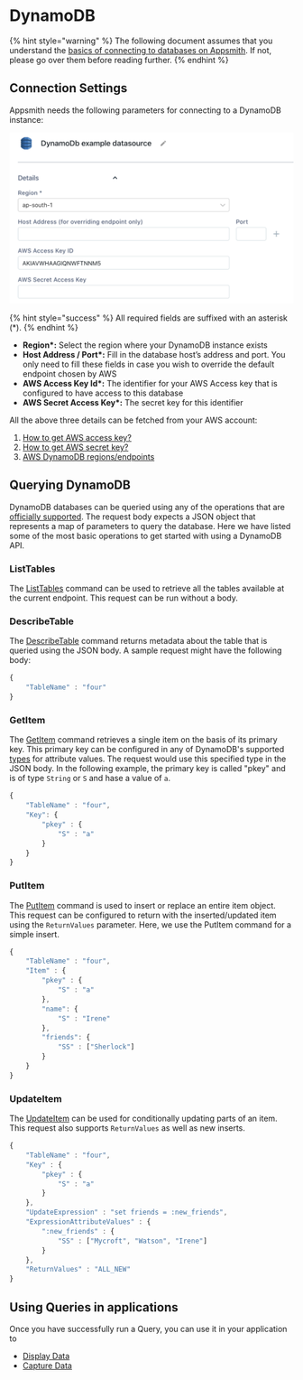 # DynamoDB

{% hint style="warning" %}
The following document assumes that you understand the [basics of connecting to databases on Appsmith](../../core-concepts/connecting-to-data-sources/connecting-to-databases.md#connecting-to-a-database). If not, please go over them before reading further.
{% endhint %}

## Connection Settings

Appsmith needs the following parameters for connecting to a DynamoDB instance:

![Click to expand](../../.gitbook/assets/dynamodb-datasource-form.png)

{% hint style="success" %}
All required fields are suffixed with an asterisk (\*).
{% endhint %}

* **Region\*:** Select the region where your DynamoDB instance exists
* **Host Address / Port\*:** Fill in the database host’s address and port. You only need to fill these fields in case you wish to override the default endpoint chosen by AWS
* **AWS Access Key Id\*:** The identifier for your AWS Access key that is configured to have access to this database
* **AWS Secret Access Key\*:** The secret key for this identifier

All the above three details can be fetched from your AWS account:

1. [How to get AWS access key?](https://aws.amazon.com/premiumsupport/knowledge-center/create-access-key/)
2. [How to get AWS secret key?](https://aws.amazon.com/blogs/security/wheres-my-secret-access-key/)
3. [AWS DynamoDB regions/endpoints](https://docs.aws.amazon.com/general/latest/gr/rande.html)

## Querying DynamoDB

DynamoDB databases can be queried using any of the operations that are [officially supported](https://docs.aws.amazon.com/amazondynamodb/latest/APIReference/API\_Operations\_Amazon\_DynamoDB.html). The request body expects a JSON object that represents a map of parameters to query the database. Here we have listed some of the most basic operations to get started with using a DynamoDB API.

### ListTables

The [ListTables](https://docs.aws.amazon.com/amazondynamodb/latest/APIReference/API\_ListTables.html) command can be used to retrieve all the tables available at the current endpoint. This request can be run without a body.

### DescribeTable

The [DescribeTable](https://docs.aws.amazon.com/amazondynamodb/latest/APIReference/API\_DescribeTable.html) command returns metadata about the table that is queried using the JSON body. A sample request might have the following body:

```javascript
{
    "TableName" : "four"
}
```

### GetItem

The [GetItem](https://docs.aws.amazon.com/amazondynamodb/latest/APIReference/API\_GetItem.html) command retrieves a single item on the basis of its primary key. This primary key can be configured in any of DynamoDB's supported [types](https://docs.aws.amazon.com/amazondynamodb/latest/APIReference/API\_AttributeValue.html) for attribute values. The request would use this specified type in the JSON body. In the following example, the primary key is called "pkey" and is of type `String` or `S` and hase a value of `a`.

```javascript
{
    "TableName" : "four",
    "Key": {
        "pkey" : {
            "S" : "a"
        }
    }
}
```

### PutItem

The [PutItem](https://docs.aws.amazon.com/amazondynamodb/latest/APIReference/API\_PutItem.html) command is used to insert or replace an entire item object. This request can be configured to return with the inserted/updated item using the `ReturnValues` parameter. Here, we use the PutItem command for a simple insert.

```javascript
{
    "TableName" : "four",
    "Item" : {
        "pkey" : {
            "S" : "a"
        },
        "name": {
            "S" : "Irene"
        },
        "friends": {
            "SS" : ["Sherlock"]
        }
    }
}
```

### UpdateItem

The [UpdateItem](https://docs.aws.amazon.com/amazondynamodb/latest/APIReference/API\_UpdateItem.html) can be used for conditionally updating parts of an item. This request also supports `ReturnValues` as well as new inserts.

```javascript
{
    "TableName" : "four",
    "Key" : {
        "pkey" : {
            "S" : "a"
        }
    },
    "UpdateExpression" : "set friends = :new_friends",
    "ExpressionAttributeValues" : {
        ":new_friends" : {
            "SS" : ["Mycroft", "Watson", "Irene"]
        }
    },
    "ReturnValues" : "ALL_NEW"
}
```

## Using Queries in applications

Once you have successfully run a Query, you can use it in your application to

* [Display Data](../../core-concepts/data-access-and-binding/displaying-data-read/)
* [Capture Data](../../core-concepts/data-access-and-binding/capturing-data-write/)
